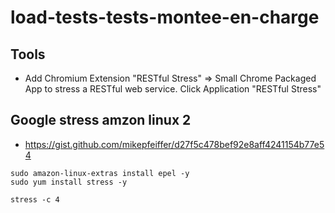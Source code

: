 # load-tests-tests-montee-en-charge

## Tools

* Add Chromium Extension "RESTful Stress" => Small Chrome Packaged App to stress a RESTful web service. 
Click Application "RESTful Stress"


## Google stress amzon linux 2
* https://gist.github.com/mikepfeiffer/d27f5c478bef92e8aff4241154b77e54
```
sudo amazon-linux-extras install epel -y
sudo yum install stress -y

stress -c 4
```

